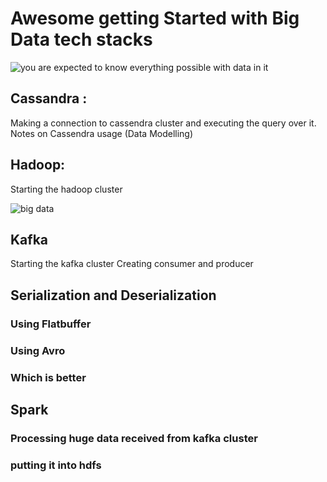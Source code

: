 # Awesome getting Started with Big Data tech stacks #

![you are expected to know everything possible with data in it](https://i.imgur.com/5MgprxR.png)



## Cassandra : 
Making a connection to cassendra cluster and executing the query over it.
Notes on Cassendra usage (Data Modelling)

## Hadoop:
Starting the hadoop cluster

![big data](https://i.imgur.com/Fl4Klje.png)

## Kafka
Starting the kafka cluster
Creating consumer and producer

## Serialization and Deserialization

### Using Flatbuffer 
### Using Avro
### Which is better

## Spark
### Processing huge data received from kafka cluster
### putting it into hdfs


